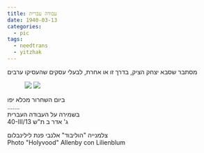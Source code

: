 ```yaml
---
title: עבודה עברית
date: 1940-03-13
categories:
  - pic
tags:
  - needtrans
  - yitzhak
---
```


מסתבר שסבא יצחק הציק, בדרך זו או אחרת, לבעלי עסקים שהעסיקו ערבים

<figure class="half">
    <a  href="/haskindocs/assets/images/1940-03-13-jail-release-1.jpg">
    <img src="/haskindocs/assets/images/1940-03-13-jail-release-1.jpg"></a>
    <a  href="/haskindocs/assets/images/1940-03-13-jail-release-2.jpg">
    <img src="/haskindocs/assets/images/1940-03-13-jail-release-2.jpg"></a>
</figure>


ביום השחרור מכלא יפו  
.......  
בשמירה על העבודה העברית  
40-III/13 ג' אדר ב ת"ש  


צלמנייה "הוליבוד" אלנבי פנת לילינבלום  
Photo "Holyvood" Allenby con Lilienblum
